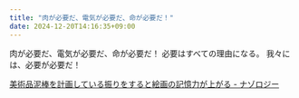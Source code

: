 ```yaml
---
title: "肉が必要だ、電気が必要だ、命が必要だ！"
date: 2024-12-20T14:16:35+09:00
---
```

肉が必要だ、電気が必要だ、命が必要だ！
必要はすべての理由になる。
我々には、必要が必要だ！

[美術品泥棒を計画している振りをすると絵画の記憶力が上がる - ナゾロジー](https://nazology.net/archives/130620)

